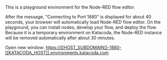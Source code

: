 This is a playground environment for the Node-RED flow editor.

After the message, "Connecting to Port 1880" is displayed for about 40 seconds, your browser will automatically load Node-RED flow editor.
On the playground, you can install nodes, develop your flow, and deploy the flow.
Because it is a temporary environment on Katacoda, the Node-RED instance will be removed automatically after about 30 minutes.

Open new window: [https://[[HOST_SUBDOMAIN]]-1880-[[KATACODA_HOST]].environments.katacoda.com](https://[[HOST_SUBDOMAIN]]-1880-[[KATACODA_HOST]].environments.katacoda.com)
